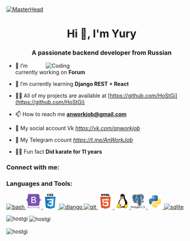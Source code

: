 
 [![MasterHead](https://habrastorage.org/webt/rw/tn/jb/rwtnjbwbkhkt8gmsl_ywr-tsa50.jpeg)]( https://rishavchanda.io ) 
<h1 align="center">Hi 👋, I'm Yury</h1>
<h3 align="center">A passionate backend developer from Russian</h3>
<img align="right" alt="Coding" width="400" src="https://i.pinimg.com/originals/e4/26/70/e426702edf874b181aced1e2fa5c6cde.gif">

- 🔭 I’m currently working on **Forum**

- 🌱 I’m currently learning **Django REST + React**

- 👨‍💻 All of my projects are available at [https://github.com/HoStGi](https://github.com/HoStGi)

- 📫 How to reach me **anworkjob@gmail.com**

- 📨 My social account Vk *https://vk.com/anworkjob*

- 📨 My Telegram ccount *https://t.me/AnWorkJob*

- 🏋️‍♀️ Fun fact **Did karate for 11 years**

<h3 align="left">Connect with me:</h3>
<p align="left">
</p>

<h3 align="left">Languages and Tools:</h3>
<p align="left"> <a href="https://www.gnu.org/software/bash/" target="_blank" rel="noreferrer"> <img src="https://www.vectorlogo.zone/logos/gnu_bash/gnu_bash-icon.svg" alt="bash" width="40" height="40"/> </a> <a href="https://getbootstrap.com" target="_blank" rel="noreferrer"> <img src="https://raw.githubusercontent.com/devicons/devicon/master/icons/bootstrap/bootstrap-plain-wordmark.svg" alt="bootstrap" width="40" height="40"/> </a> <a href="https://www.w3schools.com/css/" target="_blank" rel="noreferrer"> <img src="https://raw.githubusercontent.com/devicons/devicon/master/icons/css3/css3-original-wordmark.svg" alt="css3" width="40" height="40"/> </a> <a href="https://www.djangoproject.com/" target="_blank" rel="noreferrer"> <img src="https://cdn.worldvectorlogo.com/logos/django.svg" alt="django" width="40" height="40"/> </a> <a href="https://git-scm.com/" target="_blank" rel="noreferrer"> <img src="https://www.vectorlogo.zone/logos/git-scm/git-scm-icon.svg" alt="git" width="40" height="40"/> </a> <a href="https://www.w3.org/html/" target="_blank" rel="noreferrer"> <img src="https://raw.githubusercontent.com/devicons/devicon/master/icons/html5/html5-original-wordmark.svg" alt="html5" width="40" height="40"/> </a> <a href="https://www.linux.org/" target="_blank" rel="noreferrer"> <img src="https://raw.githubusercontent.com/devicons/devicon/master/icons/linux/linux-original.svg" alt="linux" width="40" height="40"/> </a> <a href="https://www.postgresql.org" target="_blank" rel="noreferrer"> <img src="https://raw.githubusercontent.com/devicons/devicon/master/icons/postgresql/postgresql-original-wordmark.svg" alt="postgresql" width="40" height="40"/> </a> <a href="https://www.python.org" target="_blank" rel="noreferrer"> <img src="https://raw.githubusercontent.com/devicons/devicon/master/icons/python/python-original.svg" alt="python" width="40" height="40"/> </a> <a href="https://www.sqlite.org/" target="_blank" rel="noreferrer"> <img src="https://www.vectorlogo.zone/logos/sqlite/sqlite-icon.svg" alt="sqlite" width="40" height="40"/> </a> </p>

<p><img align="left" src="https://github-readme-stats.vercel.app/api/top-langs?username=hostgi&show_icons=true&locale=en&layout=compact" alt="hostgi" /></p>

<p>&nbsp;<img align="center" src="https://github-readme-stats.vercel.app/api?username=hostgi&show_icons=true&locale=en" alt="hostgi" /></p>

<p><img align="center" src="https://github-readme-streak-stats.herokuapp.com/?user=hostgi&" alt="hostgi" /></p>
